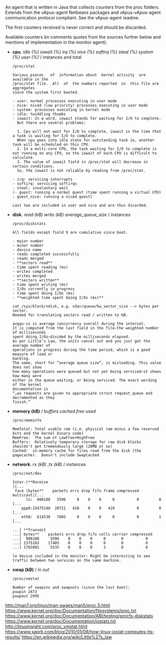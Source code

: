 An agent that is written in Java that collects counters from the proc folders.  
Extends from the vApus-agent Netbeans packages and vApus-vApus-agent communication protocol compliant. See the vApus-agent readme.

The first counters received is never correct and should be discarded.

Available counters (in comments quotes from the sources further below and mentions of implementation in the monitor agent):

* **cpu**. *idle (%) iowait (%) irq (%) nice (%) softirq (%) steal (%) system (%) user (%)* / instances and total

      /proc/stat
      
      Various pieces   of  information about  kernel activity  are  available in the
      /proc/stat file.  All  of  the numbers reported  in  this file are  aggregates
      since the system first booted.
      
      - user: normal processes executing in user mode
      - nice: niced (low priority) processes executing in user mode
      - system: processes executing in kernel mode
      - idle: twiddling thumbs
      - iowait: In a word, iowait stands for waiting for I/O to complete.
        But there are several problems:
      
        1. Cpu will not wait for I/O to complete, iowait is the time that a task is waiting for I/O to complete.
        When cpu goes into idle state for outstanding task io, another task will be scheduled on this CPU.
        2. In a multi-core CPU, the task waiting for I/O to complete is not running on any CPU, so the iowait of each CPU is difficult to calculate.
        3. The value of iowait field in /proc/stat will decrease in certain conditions.
        So, the iowait is not reliable by reading from /proc/stat.
      
      - irq: servicing interrupts
      - softirq: servicing softirqs
      - steal: involuntary wait
      (- guest: running a normal guest (time spent running a virtual CPU)
      - guest_nice: running a niced guest)
      
      Last two are included in user and nice and are thus dicarded.

* **disk**. *read (kB) write (kB) average_queue_size* / instances

      /proc/diskstats
      
      All fields except field 9 are cumulative since boot.
      
      - major number
      - minor number
      - device name
      - reads completed successfully
      - reads merged
      - **sectors read**
      - time spent reading (ms)
      - writes completed
      - writes merged
      - **sectors written**
      - time spent writing (ms)
      - I/Os currently in progress
      - time spent doing I/Os (ms)
      - **weighted time spent doing I/Os (ms)**
      
      cat /sys/block/<disk, e.g. sda>/queue/hw_sector_size --> bytes per sector.
      Needed for translating sectors read / written to kB.
      
      avgqu-sz is average concurrency overall during the interval.
      It is computed from the last field in the file—the weighted number of milliseconds 
      spent doing I/Os—divided by the milliseconds elapsed.
      As per Little’s Law, the units cancel out and you just get the average number of 
      operations in progress during the time period, which is a good measure of load or 
      backlog.
      The name, short for “average queue size”, is misleading. This value does not show
      how many operations were queued but not yet being serviced—it shows how many were 
      either in the queue waiting, or being serviced. The exact wording of the kernel
      documentation is
      “…as requests are given to appropriate struct request_queue and decremented as they 
      finish.”

* **memory (kB)** / *buffers cached free used*

      /proc/meminfo
      
      MemTotal: Total usable ram (i.e. physical ram minus a few reserved bits and the kernel binary code)
      MemFree:  The sum of LowFree+HighFree
      Buffers:  Relatively temporary storage for raw disk blocks shouldn't get tremendously large (20MB or so)
      Cached:  in-memory cache for files read from the disk (the pagecache).  Doesn't include SwapCached

* **network**. *rx (kB) .tx (kB)* / instances
      
      /proc/net/dev 
      
      Inter-|**Receive                                                   |[... 
       face |bytes**    packets errs drop fifo frame compressed multicast|[... 
            lo:  908188   5596     0    0    0     0          0         0 [...         
          ppp0:15475140  20721   410    0    0   410          0         0 [...  
          eth0:  614530   7085     0    0    0     0          0         1 [... 
   
      ...] **Transmit 
      ...] bytes**    packets errs drop fifo colls carrier compressed 
      ...]  908188     5596    0    0    0     0       0          0 
      ...] 1375103    17405    0    0    0     0       0          0 
      ...] 1703981     5535    0    0    0     3       0          0 
      
      lo device included in the monitor: Might be interesting to see traffic between two services on the same machine.

     
* **swap (kB)** / *in out*

      /proc/vmstat
      
      Number of swapins and swapouts (since the last boot):
      pswpin 2473
      pswpout 2995

<http://man7.org/linux/man-pages/man5/proc.5.html>  
<https://www.kernel.org/doc/Documentation/filesystems/proc.txt>  
<https://www.kernel.org/doc/Documentation/ABI/testing/procfs-diskstats>  
<https://www.kernel.org/doc/Documentation/iostats.txt>  
<http://linuxinsight.com/proc_vmstat.html>  
<https://www.xaprb.com/blog/2010/01/09/how-linux-iostat-computes-its-results/>
<https://en.wikipedia.org/wiki/Little%27s_law>